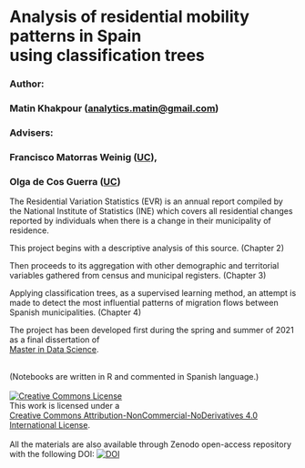 # Analysis of residential mobility patterns in Spain<br>using classification trees

### Author:
### Matin Khakpour (analytics.matin@gmail.com)

### Advisers:
### Francisco Matorras Weinig ([UC](https://web.unican.es/departamentos/fmoderna/miembros-del-departamento/personal-docente-e-investigador/profesor?p=444EC84BA88B1062&a=2019)),
### Olga de Cos Guerra ([UC](https://web.unican.es/departamentos/geourb/miembros-del-departamento/personal-docente-e-investigador/profesor?p=CB0326360BA6B45D&a=2018))

The Residential Variation Statistics (EVR) is an annual report compiled by the National Institute of Statistics (INE) which covers all residential changes reported by individuals when there is a change in their municipality of residence.

This project begins with a descriptive analysis of this source. (Chapter 2)

Then proceeds to its aggregation with other demographic and territorial variables gathered from census and municipal registers. (Chapter 3)

Applying classification trees, as a supervised learning method, an attempt is made to detect the most influential patterns of migration flows between Spanish municipalities. (Chapter 4)

The project has been developed first during the spring and summer of 2021 as a final dissertation of<br>[Master in Data Science](https://masterdatascience.ifca.es/).

<br>
(Notebooks are written in R and commented in Spanish language.)
<br>

<br>
<a rel="license" href="http://creativecommons.org/licenses/by-nc-nd/4.0/"><img alt="Creative Commons License" style="border-width:0" src="https://i.creativecommons.org/l/by-nc-nd/4.0/88x31.png" /></a><br />This work is licensed under a<br /><a rel="license" href="http://creativecommons.org/licenses/by-nc-nd/4.0/">Creative Commons Attribution-NonCommercial-NoDerivatives 4.0 International License</a>.
<br>

<br>
All the materials are also available through Zenodo open-access repository with the following DOI:
<a href="https://doi.org/10.5281/zenodo.5105572"><img src="https://zenodo.org/badge/DOI/10.5281/zenodo.5105572.svg" alt="DOI"></a>

